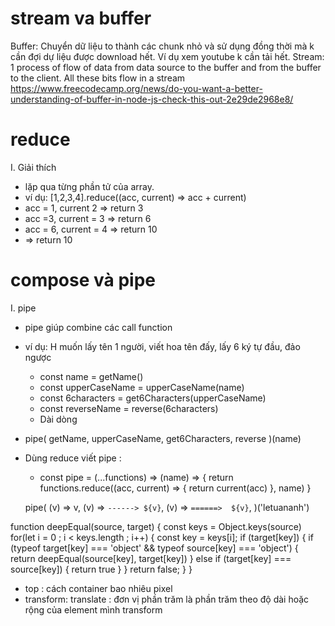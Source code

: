 # stream va buffer
Buffer: Chuyển dữ liệu to thành các chunk nhỏ và sử dụng đồng thời mà k cần đợi dự liệu được download hết. Ví dụ xem youtube k cần tải hết.
Stream: 1 process of flow of data from data source to the buffer and from the buffer to the client. All these bits flow in a stream
https://www.freecodecamp.org/news/do-you-want-a-better-understanding-of-buffer-in-node-js-check-this-out-2e29de2968e8/

# reduce
I. Giải thích
- lặp qua từng phần tử của array.
-  ví dụ: [1,2,3,4].reduce((acc, current) => acc + current)
- acc = 1, current 2 => return 3
- acc =3, current = 3 => return 6
- acc = 6, current = 4 => return 10
- => return 10
# compose và pipe
I. pipe
- pipe giúp combine các call function 
- ví dụ: H muốn lấy tên 1 người, viết hoa tên đấy, lấy 6 ký tự đầu, đảo ngược
  - const name =  getName()
  - const upperCaseName = upperCaseName(name)
  - const 6characters = get6Characters(upperCaseName)
  - const reverseName = reverse(6characters)
  - Dài dòng
- pipe(
  getName,
  upperCaseName,
  get6Characters,
  reverse
)(name)
- Dùng reduce viết pipe :
  - const pipe = (...functions) => (name) => {
    return functions.reduce((acc, current) => {
      return current(acc)
    }, name)
  }

  pipe(
    (v) => v,
    (v) => `------> ${v}`,
    (v) => `======>  ${v}`,
  )('letuananh')
  
  
  
  
function deepEqual(source, target) {
 const keys = Object.keys(source)
 for(let i = 0 ; i < keys.length ; i++) {
   	const key = keys[i];
 	if (target[key]) {
      if (typeof target[key] === 'object' && typeof source[key] === 'object') {
       	return deepEqual(source[key], target[key])
      } else if (target[key] === source[key]) {
      	return true	
      }
    }
   return false;
 }
}



- top : cách container bao nhiêu pixel
- transform: translate : đơn vị phần trăm là phần trăm theo độ dài hoặc rộng của element mình transform
